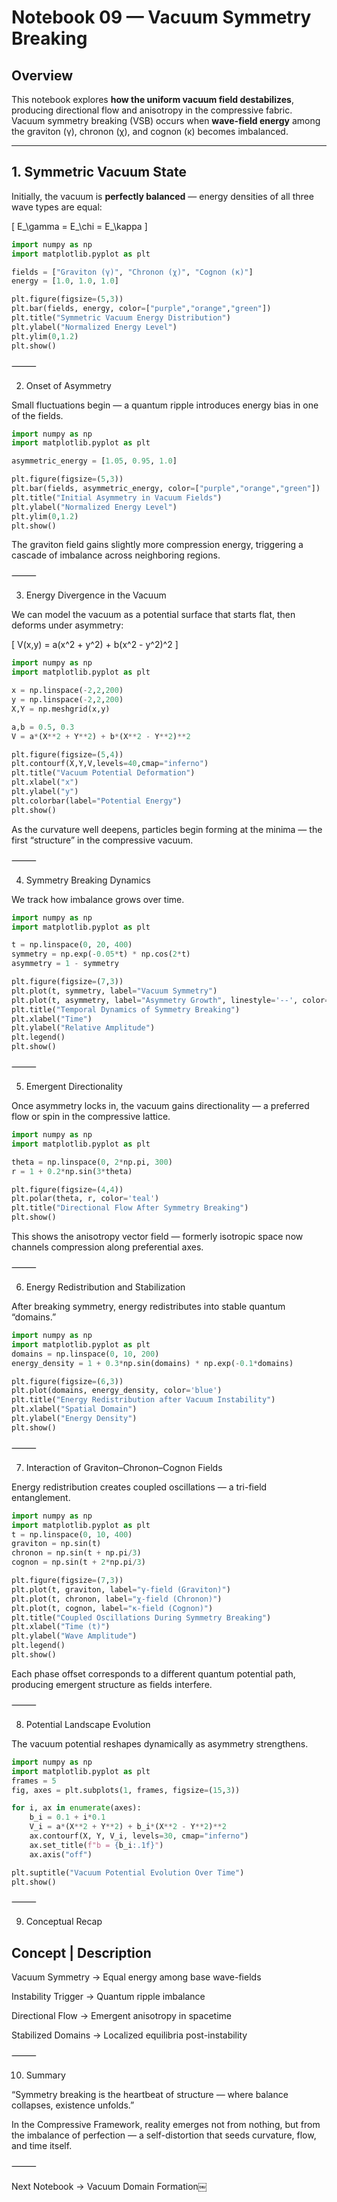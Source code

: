 # Notebook 09 — Vacuum Symmetry Breaking

## Overview

This notebook explores **how the uniform vacuum field destabilizes**, producing directional flow and anisotropy in the compressive fabric.  
Vacuum symmetry breaking (VSB) occurs when **wave-field energy** among the graviton (γ), chronon (χ), and cognon (κ) becomes imbalanced.

---

## 1. Symmetric Vacuum State

Initially, the vacuum is **perfectly balanced** — energy densities of all three wave types are equal:

\[
E_\gamma = E_\chi = E_\kappa
\]

```python
import numpy as np
import matplotlib.pyplot as plt

fields = ["Graviton (γ)", "Chronon (χ)", "Cognon (κ)"]
energy = [1.0, 1.0, 1.0]

plt.figure(figsize=(5,3))
plt.bar(fields, energy, color=["purple","orange","green"])
plt.title("Symmetric Vacuum Energy Distribution")
plt.ylabel("Normalized Energy Level")
plt.ylim(0,1.2)
plt.show()
```


⸻

2. Onset of Asymmetry

Small fluctuations begin — a quantum ripple introduces energy bias in one of the fields.

```python
import numpy as np
import matplotlib.pyplot as plt

asymmetric_energy = [1.05, 0.95, 1.0]

plt.figure(figsize=(5,3))
plt.bar(fields, asymmetric_energy, color=["purple","orange","green"])
plt.title("Initial Asymmetry in Vacuum Fields")
plt.ylabel("Normalized Energy Level")
plt.ylim(0,1.2)
plt.show()
```

The graviton field gains slightly more compression energy, triggering a cascade of imbalance across neighboring regions.

⸻

3. Energy Divergence in the Vacuum

We can model the vacuum as a potential surface that starts flat, then deforms under asymmetry:

[
V(x,y) = a(x^2 + y^2) + b(x^2 - y^2)^2
]

```python
import numpy as np
import matplotlib.pyplot as plt

x = np.linspace(-2,2,200)
y = np.linspace(-2,2,200)
X,Y = np.meshgrid(x,y)

a,b = 0.5, 0.3
V = a*(X**2 + Y**2) + b*(X**2 - Y**2)**2

plt.figure(figsize=(5,4))
plt.contourf(X,Y,V,levels=40,cmap="inferno")
plt.title("Vacuum Potential Deformation")
plt.xlabel("x")
plt.ylabel("y")
plt.colorbar(label="Potential Energy")
plt.show()
```

As the curvature well deepens, particles begin forming at the minima — the first “structure” in the compressive vacuum.

⸻

4. Symmetry Breaking Dynamics

We track how imbalance grows over time.

```python
import numpy as np
import matplotlib.pyplot as plt

t = np.linspace(0, 20, 400)
symmetry = np.exp(-0.05*t) * np.cos(2*t)
asymmetry = 1 - symmetry

plt.figure(figsize=(7,3))
plt.plot(t, symmetry, label="Vacuum Symmetry")
plt.plot(t, asymmetry, label="Asymmetry Growth", linestyle='--', color='red')
plt.title("Temporal Dynamics of Symmetry Breaking")
plt.xlabel("Time")
plt.ylabel("Relative Amplitude")
plt.legend()
plt.show()
```


⸻

5. Emergent Directionality

Once asymmetry locks in, the vacuum gains directionality — a preferred flow or spin in the compressive lattice.

```python
import numpy as np
import matplotlib.pyplot as plt

theta = np.linspace(0, 2*np.pi, 300)
r = 1 + 0.2*np.sin(3*theta)

plt.figure(figsize=(4,4))
plt.polar(theta, r, color='teal')
plt.title("Directional Flow After Symmetry Breaking")
plt.show()
```

This shows the anisotropy vector field — formerly isotropic space now channels compression along preferential axes.

⸻

6. Energy Redistribution and Stabilization

After breaking symmetry, energy redistributes into stable quantum “domains.”

```python
import numpy as np
import matplotlib.pyplot as plt
domains = np.linspace(0, 10, 200)
energy_density = 1 + 0.3*np.sin(domains) * np.exp(-0.1*domains)

plt.figure(figsize=(6,3))
plt.plot(domains, energy_density, color='blue')
plt.title("Energy Redistribution after Vacuum Instability")
plt.xlabel("Spatial Domain")
plt.ylabel("Energy Density")
plt.show()
```


⸻

7. Interaction of Graviton–Chronon–Cognon Fields

Energy redistribution creates coupled oscillations — a tri-field entanglement.

```python
import numpy as np
import matplotlib.pyplot as plt
t = np.linspace(0, 10, 400)
graviton = np.sin(t)
chronon = np.sin(t + np.pi/3)
cognon = np.sin(t + 2*np.pi/3)

plt.figure(figsize=(7,3))
plt.plot(t, graviton, label="γ-field (Graviton)")
plt.plot(t, chronon, label="χ-field (Chronon)")
plt.plot(t, cognon, label="κ-field (Cognon)")
plt.title("Coupled Oscillations During Symmetry Breaking")
plt.xlabel("Time (t)")
plt.ylabel("Wave Amplitude")
plt.legend()
plt.show()
```

Each phase offset corresponds to a different quantum potential path, producing emergent structure as fields interfere.

⸻

8. Potential Landscape Evolution

The vacuum potential reshapes dynamically as asymmetry strengthens.

```python
import numpy as np
import matplotlib.pyplot as plt
frames = 5
fig, axes = plt.subplots(1, frames, figsize=(15,3))

for i, ax in enumerate(axes):
    b_i = 0.1 + i*0.1
    V_i = a*(X**2 + Y**2) + b_i*(X**2 - Y**2)**2
    ax.contourf(X, Y, V_i, levels=30, cmap="inferno")
    ax.set_title(f"b = {b_i:.1f}")
    ax.axis("off")

plt.suptitle("Vacuum Potential Evolution Over Time")
plt.show()
```


⸻

9. Conceptual Recap

Concept | Description
-------------------- 
Vacuum Symmetry -> Equal energy among base wave-fields

Instability Trigger -> Quantum ripple imbalance

Directional Flow -> Emergent anisotropy in spacetime

Stabilized Domains -> Localized equilibria post-instability


⸻

10. Summary

“Symmetry breaking is the heartbeat of structure —
where balance collapses, existence unfolds.”

In the Compressive Framework, reality emerges not from nothing, but from the imbalance of perfection — a self-distortion that seeds curvature, flow, and time itself.

⸻

Next Notebook → Vacuum Domain Formation￼

